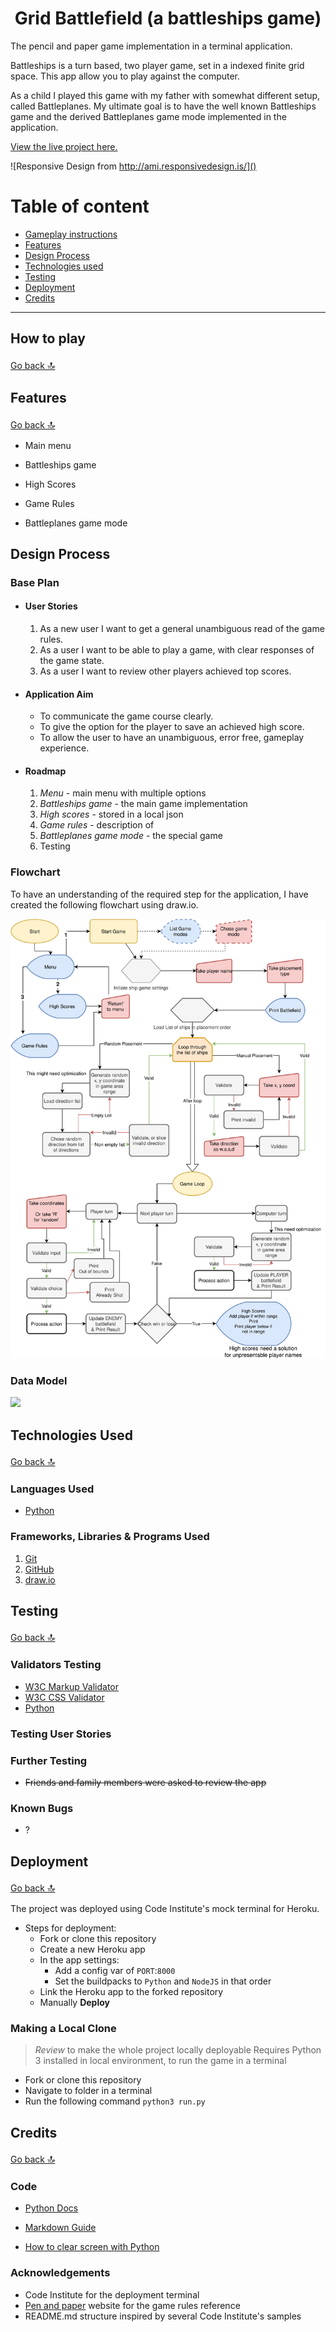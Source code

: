 <h1 align="center">Grid Battlefield (a battleships game)</h1>

The pencil and paper game implementation in a terminal application.

Battleships is a turn based, two player game, set in a indexed finite grid space. This app allow you to play against the computer.

As a child I played this game with my father with somewhat different setup, called Battleplanes. My ultimate goal is to have the well known Battleships game and the derived Battleplanes game mode implemented in the application.

[View the live project here.](https://grid-battle.herokuapp.com/)

![Responsive Design from http://ami.responsivedesign.is/]()

# Table of content

+ [Gameplay instructions](#gameplay)
+ [Features](#features)
+ [Design Process](#design-process)
+ [Technologies used](#technologies-used)
+ [Testing](#testing)
+ [Deployment](#deployment)
+ [Credits](#credits)

***

<h2 id="gameplay">How to play</h2>
<a href="#table-of-content">Go back <span style="font-size: 1.3em">🔝</span></a>

## Features
<a href="#table-of-content">Go back <span style="font-size: 1.3em">🔝</span></a>

- Main menu

- Battleships game

- High Scores

- Game Rules

- Battleplanes game mode

## Design Process

### Base Plan

-   #### User Stories
    1.  As a new user I want to get a general unambiguous read of the game rules.
    1.  As a user I want to be able to play a game, with clear responses of the game state.
    1.  As a user I want to review other players achieved top scores.

-   #### Application Aim
    -   To communicate the game course clearly.
    -   To give the option for the player to save an achieved high score.
    -   To allow the user to have an unambiguous, error free, gameplay experience.
-   #### Roadmap
    1.  *Menu* - main menu with multiple options
    1.  *Battleships game* - the main game implementation
    1.  *High scores* - stored in a local json
    1.  *Game rules* - description of
    1.  *Battleplanes game mode* - the special game
    1.  Testing

### Flowchart

To have an understanding of the required step for the application, I have created the following flowchart using draw.io.

![Flowchart](readme/diagrams/flowchart.drawio.svg)

### Data Model

![](readme/diagrams/)

## Technologies Used
<a href="#table-of-content">Go back <span style="font-size: 1.3em">🔝</span></a>

### Languages Used

-   [Python](https://en.wikipedia.org/wiki/Python_(programming_language))

### Frameworks, Libraries & Programs Used

1. [Git](https://git-scm.com/)
1. [GitHub](https://github.com/)
1. [draw.io](https://www.diagrams.net/)

## Testing
<a href="#table-of-content">Go back <span style="font-size: 1.3em">🔝</span></a>

### Validators Testing
-   [W3C Markup Validator](https://jigsaw.w3.org/css-validator/#validate_by_input)
-   [W3C CSS Validator](https://jigsaw.w3.org/css-validator/#validate_by_input)
-   [Python](http://pep8online.com/)

### Testing User Stories

### Further Testing

-   ~~Friends and family members were asked to review the app~~

### Known Bugs

-   ?

## Deployment
<a href="#table-of-content">Go back <span style="font-size: 1.3em">🔝</span></a>

The project was deployed using Code Institute's mock terminal for Heroku.

-   Steps for deployment:
    -   Fork or clone this repository
    -   Create a new Heroku app
    -   In the app settings:
        -   Add a config var of `PORT`:`8000`
        -   Set the buildpacks to `Python` and `NodeJS` in that order
    -   Link the Heroku app to the forked repository
    -   Manually **Deploy**

### Making a Local Clone

> *Review* to make the whole project locally deployable
Requires Python 3 installed in local environment, to run the game in a terminal

-   Fork or clone this repository
-   Navigate to folder in a terminal
-   Run the following command `python3 run.py`

## Credits
<a href="#table-of-content">Go back <span style="font-size: 1.3em">🔝</span></a>

### Code

-   [Python Docs](https://docs.python.org/3.8/)
-   [Markdown Guide](https://www.markdownguide.org/cheat-sheet/)

-   [How to clear screen with Python](https://stackoverflow.com/questions/2084508/clear-terminal-in-python#answer-36941376)

### Acknowledgements

-   Code Institute for the deployment terminal
-   [Pen and paper](http://www.papg.com/show?1TMC) website for the game rules reference
-   README.md structure inspired by several Code Institute's samples